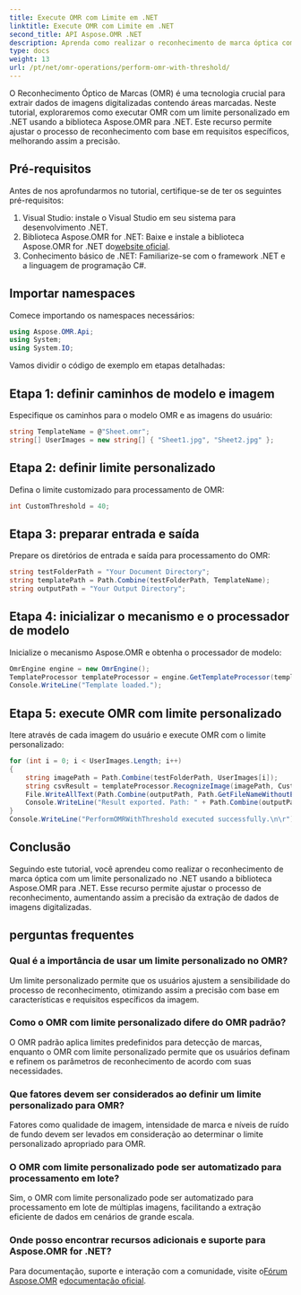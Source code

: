 ```yaml
---
title: Execute OMR com Limite em .NET
linktitle: Execute OMR com Limite em .NET
second_title: API Aspose.OMR .NET
description: Aprenda como realizar o reconhecimento de marca óptica com um limite personalizado em .NET usando Aspose.OMR para .NET. Melhore a precisão dos dados das imagens digitalizadas!
type: docs
weight: 13
url: /pt/net/omr-operations/perform-omr-with-threshold/
---
```

O Reconhecimento Óptico de Marcas (OMR) é uma tecnologia crucial para extrair dados de imagens digitalizadas contendo áreas marcadas. Neste tutorial, exploraremos como executar OMR com um limite personalizado em .NET usando a biblioteca Aspose.OMR para .NET. Este recurso permite ajustar o processo de reconhecimento com base em requisitos específicos, melhorando assim a precisão.
## Pré-requisitos
Antes de nos aprofundarmos no tutorial, certifique-se de ter os seguintes pré-requisitos:
1. Visual Studio: instale o Visual Studio em seu sistema para desenvolvimento .NET.
2.  Biblioteca Aspose.OMR for .NET: Baixe e instale a biblioteca Aspose.OMR for .NET do[website oficial](https://releases.aspose.com/omr/net/).
3. Conhecimento básico de .NET: Familiarize-se com o framework .NET e a linguagem de programação C#.
## Importar namespaces
Comece importando os namespaces necessários:
```csharp
using Aspose.OMR.Api;
using System;
using System.IO;
```
Vamos dividir o código de exemplo em etapas detalhadas:
## Etapa 1: definir caminhos de modelo e imagem
Especifique os caminhos para o modelo OMR e as imagens do usuário:
```csharp
string TemplateName = @"Sheet.omr";
string[] UserImages = new string[] { "Sheet1.jpg", "Sheet2.jpg" };
```
## Etapa 2: definir limite personalizado
Defina o limite customizado para processamento de OMR:
```csharp
int CustomThreshold = 40;
```
## Etapa 3: preparar entrada e saída
Prepare os diretórios de entrada e saída para processamento do OMR:
```csharp
string testFolderPath = "Your Document Directory";
string templatePath = Path.Combine(testFolderPath, TemplateName);
string outputPath = "Your Output Directory";
```
## Etapa 4: inicializar o mecanismo e o processador de modelo
Inicialize o mecanismo Aspose.OMR e obtenha o processador de modelo:
```csharp
OmrEngine engine = new OmrEngine();
TemplateProcessor templateProcessor = engine.GetTemplateProcessor(templatePath);
Console.WriteLine("Template loaded.");
```
## Etapa 5: execute OMR com limite personalizado
Itere através de cada imagem do usuário e execute OMR com o limite personalizado:
```csharp
for (int i = 0; i < UserImages.Length; i++)
{
    string imagePath = Path.Combine(testFolderPath, UserImages[i]);
    string csvResult = templateProcessor.RecognizeImage(imagePath, CustomThreshold).GetCsv();
    File.WriteAllText(Path.Combine(outputPath, Path.GetFileNameWithoutExtension(UserImages[i]) + "_Threshold.csv"), csvResult);
    Console.WriteLine("Result exported. Path: " + Path.Combine(outputPath, Path.GetFileNameWithoutExtension(UserImages[i]) + "_Threshold.csv"));
}
Console.WriteLine("PerformOMRWithThreshold executed successfully.\n\r");
```
## Conclusão
Seguindo este tutorial, você aprendeu como realizar o reconhecimento de marca óptica com um limite personalizado no .NET usando a biblioteca Aspose.OMR para .NET. Esse recurso permite ajustar o processo de reconhecimento, aumentando assim a precisão da extração de dados de imagens digitalizadas.
## perguntas frequentes
### Qual é a importância de usar um limite personalizado no OMR?
Um limite personalizado permite que os usuários ajustem a sensibilidade do processo de reconhecimento, otimizando assim a precisão com base em características e requisitos específicos da imagem.
### Como o OMR com limite personalizado difere do OMR padrão?
O OMR padrão aplica limites predefinidos para detecção de marcas, enquanto o OMR com limite personalizado permite que os usuários definam e refinem os parâmetros de reconhecimento de acordo com suas necessidades.
### Que fatores devem ser considerados ao definir um limite personalizado para OMR?
Fatores como qualidade de imagem, intensidade de marca e níveis de ruído de fundo devem ser levados em consideração ao determinar o limite personalizado apropriado para OMR.
### O OMR com limite personalizado pode ser automatizado para processamento em lote?
Sim, o OMR com limite personalizado pode ser automatizado para processamento em lote de múltiplas imagens, facilitando a extração eficiente de dados em cenários de grande escala.
### Onde posso encontrar recursos adicionais e suporte para Aspose.OMR for .NET?
 Para documentação, suporte e interação com a comunidade, visite o[Fórum Aspose.OMR](https://forum.aspose.com/c/omr/38) e[documentação oficial](https://reference.aspose.com/omr/net/).